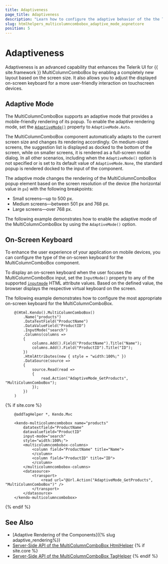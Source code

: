 ```yaml
---
title: Adaptiveness
page_title: Adaptiveness
description: "Learn how to configure the adaptive behavior of the the Telerik UI MultiColumnComboBox component for {{ site.framework }}."
slug: htmlhelpers_multicolumncombobox_adaptive_mode_aspnetcore
position: 5
---
```


# Adaptiveness

Adaptiveness is an advanced capability that enhances the Telerik UI for {{ site.framework }} MultiColumnComboBox by enabling a completely new layout based on the screen size. It also allows you to adjust the displayed on-screen keyboard for a more user-friendly interaction on touchscreen devices.

## Adaptive Mode

The MultiColumnComboBox supports an adaptive mode that provides a mobile-friendly rendering of its popup. To enable the adaptive rendering mode, set the [`AdaptiveMode()`](/api/kendo.mvc.ui.fluent/multicolumncomboboxbuilder#adaptivemodekendomvcuiadaptivemode) property to `AdaptiveMode.Auto`.

The MultiColumnComboBox component automatically adapts to the current screen size and changes its rendering accordingly. On medium-sized screens, the suggestion list is displayed as docked to the bottom of the screen, while on smaller screens, it is rendered as a full-screen modal dialog. In all other scenarios, including when the `AdaptiveMode()` option is not specified or is set to its default value of `AdaptiveMode.None`, the standard popup is rendered docked to the input of the component.

The adaptive mode changes the rendering of the MultiColumnComboBox popup element based on the screen resolution of the device (the horizontal value in `px`) with the following breakpoints:

* Small screens&mdash;up to 500 px.
* Medium screens&mdash;between 501 px and 768 px.
* Large screens&mdash;over 768 px.

The following example demonstrates how to enable the adaptive mode of the MultiColumnComboBox by using the `AdaptiveMode()` option.

<demo metaUrl="multicolumncombobox/adaptive_mode/" height="600"></demo>

## On-Screen Keyboard

To enhance the user experience of your application on mobile devices, you can configure the type of the on-screen keyboard for the MultiColumnComboBox component.

To display an on-screen keyboard when the user focuses the MultiColumnComboBox input, set the `InputMode()` property to any of the supported <a href="https://developer.mozilla.org/en-US/docs/Web/HTML/Global_attributes/inputmode#values" target="_blank">`inputmode`</a> HTML attribute values. Based on the defined value, the browser displays the respective virtual keyboard on the screen.

The following example demonstrates how to configure the most appropriate on-screen keyboard for the MultiColumnComboBox.

```HtmlHelper
    @(Html.Kendo().MultiColumnComboBox()
        .Name("products")
        .DataTextField("ProductName")
        .DataValueField("ProductID")
        .InputMode("search")
        .Columns(columns =>
        {
            columns.Add().Field("ProductName").Title("Name");
            columns.Add().Field("ProductID").Title("ID");
        })
        .HtmlAttributes(new { style = "width:100%;" })
        .DataSource(source =>
        {
            source.Read(read =>
            {
                read.Action("AdaptiveMode_GetProducts", "MultiColumnComboBox");
            });
        })
    )
```
{% if site.core %}
```TagHelper
    @addTagHelper *, Kendo.Mvc

    <kendo-multicolumncombobox name="products"
        datatextfield="ProductName"
        datavaluefield="ProductID"
        input-mode="search"
        style="width:100%;">
        <multicolumncombobox-columns>
            <column field="ProductName" title="Name">
            </column>
            <column field="ProductID" title="ID">
            </column>
        </multicolumncombobox-columns>
        <datasource>
            <transport>
                <read url="@Url.Action("AdaptiveMode_GetProducts", "MultiColumnComboBox")" />
            </transport>
        </datasource>
    </kendo-multicolumncombobox>
```
{% endif %}

## See Also

* [Adaptive Rendering of the Components]({% slug adaptive_rendering%})
* [Server-Side API of the MultiColumnComboBox HtmlHelper](/api/multicolumncombobox)
{% if site.core %}
* [Server-Side API of the MultiColumnComboBox TagHelper](/api/taghelpers/multicolumncombobox)
{% endif %}
